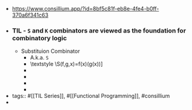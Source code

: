 - https://www.consillium.app/?id=8bf5c81f-eb8e-4fe4-b0ff-370a6f341c63
- ### TIL - `S` and `K` combinators are viewed as the foundation for combinatory logic
	- Substituion Combinator
		- A.k.a. `S`
		- \textstyle \S(f,g,x)=f(x)(g(x))\]
		-
		-
		-
		-
- tags:: #[[TIL Series]], #[[Functional Programming]], #consillium
-